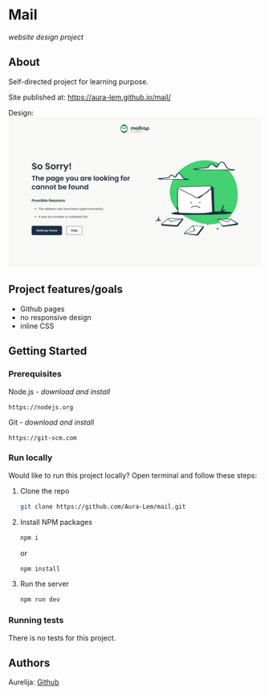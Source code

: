 # Mail

_website design project_

## About

Self-directed project for learning purpose.

Site published at: https://aura-lem.github.io/mail/

Design: ![alt text](./mail.webp)

## Project features/goals

  - Github pages
  - no responsive design
  - inline CSS

## Getting Started

### Prerequisites

Node.js - _download and install_

```
https://nodejs.org
```

Git - _download and install_

```
https://git-scm.com
```

### Run locally

Would like to run this project locally? Open terminal and follow these steps:

1. Clone the repo
    ```sh
    git clone https://github.com/Aura-Lem/mail.git
    ```
2. Install NPM packages
    ```sh
    npm i
    ```
    or
    ```sh
    npm install
    ```
3. Run the server
    ```sh
    npm run dev
    ```

### Running tests

There is no tests for this project.

## Authors 

Aurelija: [Github](https://github.com/Aura-Lem)
